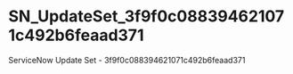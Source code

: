 # SN_UpdateSet_3f9f0c088394621071c492b6feaad371
ServiceNow Update Set - 3f9f0c088394621071c492b6feaad371
